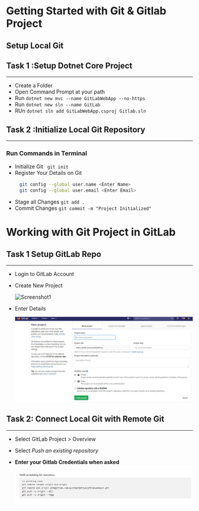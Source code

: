 # **Getting Started with Git & Gitlab Project**

## **Setup Local Git**

## Task 1 :Setup Dotnet Core Project
---
- Create a Folder
- Open Command  Prompt at your path
- Run `dotnet new mvc --name GitLabWebApp --no-https`
- Run `dotnet new sln --name GitLab`
- RUn `dotnet sln add GitLabWebApp.csproj Gitlab.sln`


## Task 2 :Initialize Local Git Repository
---
### Run Commands in Terminal

- Initialize Git ` git init`
- Register Your Details on Git
```bash
     git config --global user.name <Enter Name>
     git config --global user.email <Enter Email>
 ```
- Stage all Changes `git add .`
- Commit Changes `git commit -m "Project Initialized"`


# **Working with Git Project in GitLab**

## Task 1 Setup GitLab Repo
---
- Login to GitLab Account
- Create New Project
  
    ![Screenshot1](/images./L1-1.jpg)
- Enter Details
  
    ![Screenshot2](./images/L1-2.jpg)


## Task 2: Connect Local Git with Remote Git
---
- Select GitLab Project > Overview
- Select _Push an existing repository_
- **Enter your Gitlab Credentials when asked**

    ![Screenshot3](./images/L1-3.jpg)

